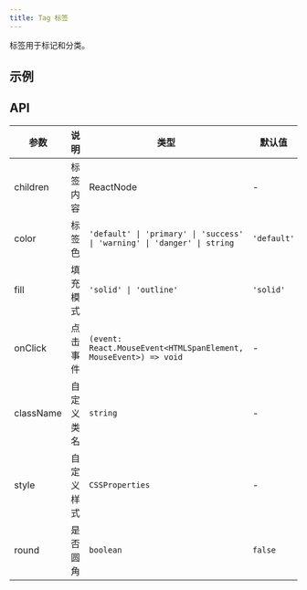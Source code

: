 ```yaml
---
title: Tag 标签
---
```


标签用于标记和分类。

## 示例

<code src="./demo/base.tsx"></code>

## API

| 参数 | 说明 | 类型 | 默认值 |
| --- | --- | --- | --- |
| children | 标签内容 | ReactNode | - |
| color | 标签色 | `'default' \| 'primary' \| 'success' \| 'warning' \| 'danger' \| string` | `'default'` |
| fill | 填充模式 | `'solid' \| 'outline'` | `'solid'` |
| onClick | 点击事件 | `(event: React.MouseEvent<HTMLSpanElement, MouseEvent>) => void` | - |
| className | 自定义类名 | `string` | - |
| style | 自定义样式 | `CSSProperties` | - |
| round | 是否圆角 | `boolean` | `false` |
